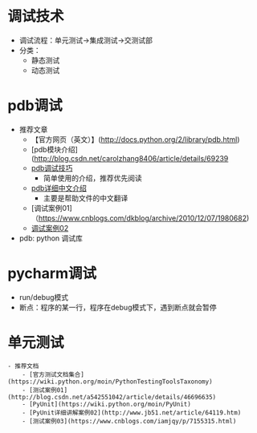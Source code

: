 # 调试技术
- 调试流程：单元测试->集成测试->交测试部
- 分类：
    - 静态测试
    - 动态测试
# pdb调试
- 推荐文章
    - 【官方网页（英文）】(http://docs.python.org/2/library/pdb.html)
    - [pdb模块介绍](http://blog.csdn.net/carolzhang8406/article/details/69239
    - [pdb调试技巧](https://www.ibm.com/developerworks/cn/aix/library/1106_lirong_pdb/index.html)
        - 简单使用的介绍，推荐优先阅读
    - [pdb详细中文介绍](http://blog.csdn.net/wyb_009/article/details/8896744)
        - 主要是帮助文件的中文翻译
    - [调试案例01]（https://www.cnblogs.com/dkblog/archive/2010/12/07/1980682)
    - [调试案例02](https://python.jobbole.com/81184/)
- pdb: python 调试库

# pycharm调试
- run/debug模式
- 断点：程序的某一行，程序在debug模式下，遇到断点就会暂停

# 单元测试
    - 推荐文档
        - [官方测试文档集合](https://wiki.python.org/moin/PythonTestingToolsTaxonomy)
        - [测试案例01](http://blog.csdn.net/a542551042/article/details/46696635)
        - [PyUnit](https://wiki.python.org/moin/PyUnit)
        - [PyUnit详细讲解案例02](http://www.jb51.net/article/64119.htm)
        - [测试案例03](https://www.cnblogs.com/iamjqy/p/7155315.html)


